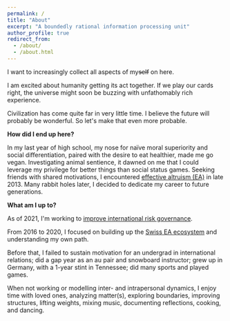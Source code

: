 ```yaml
---
permalink: /
title: "About"
excerpt: "A boundedly rational information processing unit"
author_profile: true
redirect_from: 
  - /about/
  - /about.html
---
```

I want to increasingly collect all aspects of my~~self~~ on here. 

I am excited about humanity getting its act together. If we play our cards right, the universe might soon be buzzing with unfathomably rich experience.

Civilization has come quite far in very little time. I believe the future will probably be wonderful. So let's make that even more probable. 

**How did I end up here?**

In my last year of high school, my nose for naïve moral superiority and social differentiation, paired with the desire to eat healthier, made me go vegan. Investigating animal sentience, it dawned on me that I could leverage my privilege for better things than social status games. Seeking friends with shared motivations, I encountered [effective altruism (EA)](https://en.wikipedia.org/wiki/Effective_altruism) in late 2013. Many rabbit holes later, I decided to dedicate my career to future generations.

**What am I up to?**

As of 2021, I'm working to [improve international risk governance](https://simoninstitute.ch/).

From 2016 to 2020, I focused on building up the [Swiss EA ecosystem](https://effectivealtruism.ch/) and understanding my own path.

Before that, I failed to sustain motivation for an undergrad in international relations; did a gap year as an au pair and snowboard instructor; grew up in Germany, with a 1-year stint in Tennessee; did many sports and played games.

When not working or modelling inter- and intrapersonal dynamics, I enjoy time with loved ones, analyzing matter(s), exploring boundaries, improving structures, lifting weights, mixing music, documenting reflections, cooking, and dancing.
